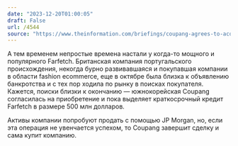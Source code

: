 ```yaml
---
date: "2023-12-20T01:00:05"
draft: False
url: /4544
source: "https://www.theinformation.com/briefings/coupang-agrees-to-acquire-farfetch-loan-it-500-million"
---
```


А тем временем непростые времена настали у когда-то мощного и популярного Farfetch. Британская компания португальского происхождения, некогда бурно развивавшаяся и покупавшая компании в области fashion ecommerce, еще в октябре была близка к объявлению банкротства и с тех пор ходила по рынку в поисках покупателя. Кажется, поиски близки к окончанию — южнокорейская Coupang согласилась на приобретение и пока выделяет краткосрочный кредит Farfetch в размере 500 млн долларов. 

Активы компании попробуют продать с помощью JP Morgan, но, если эта операция не увенчается успехом, то Coupang завершит сделку и сама купит компанию.
